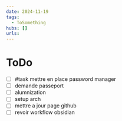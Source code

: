 ```yaml
---
date: 2024-11-19
tags:
  - ToSomething
hubs: []
urls:
---
```


# ToDo
- [ ] #task mettre en place password manager
- [ ] demande passeport
- [ ] alumnization
- [ ] setup arch
- [ ] mettre a jour page github
- [ ] revoir workflow obsidian
